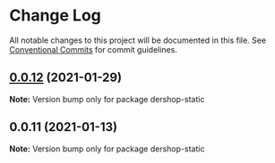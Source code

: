 # Change Log

All notable changes to this project will be documented in this file.
See [Conventional Commits](https://conventionalcommits.org) for commit guidelines.

## [0.0.12](https://github.com/corejam/corejam/compare/dershop-static@0.0.11...dershop-static@0.0.12) (2021-01-29)

**Note:** Version bump only for package dershop-static





## 0.0.11 (2021-01-13)

**Note:** Version bump only for package dershop-static
